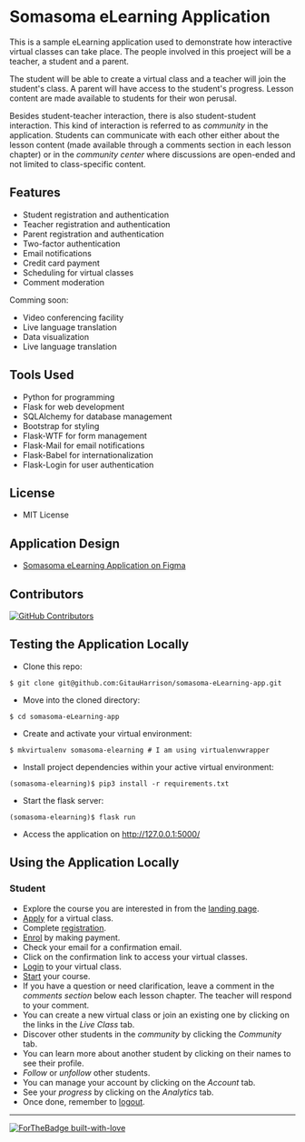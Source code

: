 # Somasoma eLearning Application

This is a sample eLearning application used to demonstrate how interactive virtual classes can take place. The people involved in this proeject will be a teacher, a student and a parent.

The student will be able to create a virtual class and a teacher will join the student's class. A parent will have access to the student's progress. Lesson content are made available to students for their won perusal.

Besides student-teacher interaction, there is also student-student interaction. This kind of interaction is referred to as _community_ in the application. Students can communicate with each other either about the lesson content (made available through a comments section in each lesson chapter) or in the _community center_ where discussions are open-ended and not limited to class-specific content.

## Features

- Student registration and authentication
- Teacher registration and authentication
- Parent registration and authentication
- Two-factor authentication
- Email notifications
- Credit card payment
- Scheduling for virtual classes
- Comment moderation

Comming soon:
- Video conferencing facility
- Live language translation
- Data visualization
- Live language translation

## Tools Used

- Python for programming
- Flask for web development
- SQLAlchemy for database management
- Bootstrap for styling
- Flask-WTF for form management
- Flask-Mail for email notifications
- Flask-Babel for internationalization
- Flask-Login for user authentication


## License

- MIT License

## Application Design

- [Somasoma eLearning Application on Figma](https://www.figma.com/proto/AzhdESXorALZD9F0rPUeEs/somasoma_version3_student?node-id=5%3A17&scaling=min-zoom&page-id=0%3A1&starting-point-node-id=5%3A17&show-proto-sidebar=1)

## Contributors

[![GitHub Contributors](https://img.shields.io/github/contributors/GitauHarrison/somasoma-eLearning-app)](https://github.com/GitauHarrison/somasoma-eLearning-app/graphs/contributors)

## Testing the Application Locally

* Clone this repo:
```
$ git clone git@github.com:GitauHarrison/somasoma-eLearning-app.git
```

* Move into the cloned directory:

```
$ cd somasoma-eLearning-app
```

* Create and activate your virtual environment:

```
$ mkvirtualenv somasoma-elearning # I am using virtualenvwrapper
```

* Install project dependencies within your active virtual environment:

```
(somasoma-elearning)$ pip3 install -r requirements.txt
```

* Start the flask server:

```
(somasoma-elearning)$ flask run
```

* Access the application on http://127.0.0.1:5000/

## Using the Application Locally

### Student

- Explore the course you are interested in from the [landing page]().
- [Apply]() for a virtual class.
- Complete [registration]().
- [Enrol]() by making payment.
- Check your email for a confirmation email.
- Click on the confirmation link to access your virtual classes.
- [Login]() to your virtual class.
- [Start]() your course.
- If you have a question or need clarification, leave a comment in the _comments section_ below each lesson chapter. The teacher will respond to your comment.
- You can create a new virtual class or join an existing one by clicking on the links in the _Live Class_ tab.
- Discover other students in the _community_ by clicking the _Community_ tab.
- You can learn more about another student by clicking on their names to see their profile.
- _Follow_ or _unfollow_ other students.
- You can manage your account by clicking on the _Account_ tab.
- See your _progress_ by clicking on the _Analytics_ tab.
- Once done, remember to [logout]().


<hr>

[![ForTheBadge built-with-love](http://ForTheBadge.com/images/badges/built-with-love.svg)](https://github.com/GitauHarrison/)